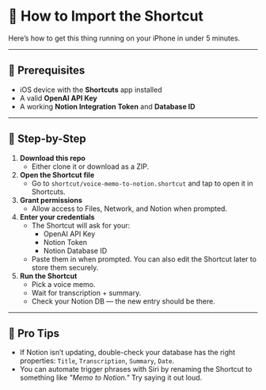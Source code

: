 # 📲 How to Import the Shortcut

Here’s how to get this thing running on your iPhone in under 5 minutes.

---

## 🔧 Prerequisites

- iOS device with the **Shortcuts** app installed  
- A valid **OpenAI API Key**  
- A working **Notion Integration Token** and **Database ID**

---

## 🧭 Step-by-Step

1. **Download this repo**  
   - Either clone it or download as a ZIP.
2. **Open the Shortcut file**  
   - Go to `shortcut/voice-memo-to-notion.shortcut` and tap to open it in Shortcuts.
3. **Grant permissions**  
   - Allow access to Files, Network, and Notion when prompted.
4. **Enter your credentials**  
   - The Shortcut will ask for your:
     - OpenAI API Key
     - Notion Token
     - Notion Database ID
   - Paste them in when prompted. You can also edit the Shortcut later to store them securely.
5. **Run the Shortcut**  
   - Pick a voice memo.
   - Wait for transcription + summary.
   - Check your Notion DB — the new entry should be there.

---

## 🧼 Pro Tips

- If Notion isn’t updating, double-check your database has the right properties: `Title`, `Transcription`, `Summary`, `Date`.
- You can automate trigger phrases with Siri by renaming the Shortcut to something like _"Memo to Notion."_ Try saying it out loud.

